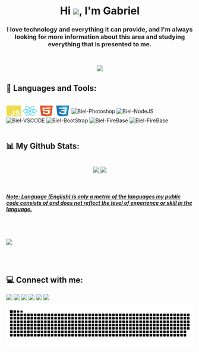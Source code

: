 <h1 align="center">Hi <img src="https://raw.githubusercontent.com/MartinHeinz/MartinHeinz/master/wave.gif" width="30px">, I'm Gabriel</h1>
<h3 align="center">I love technology and everything it can provide, and I'm always looking for more information about this area and studying everything that is presented to me.</h3> <br>


<p align="center">
    <a href="https://github.com/degabrielofi">
        <img src="https://github-readme-streak-stats.herokuapp.com/?user=degabrielofi&theme=black-ice&hide_border=true&stroke=0000&background=060A0CD0"/>
    </a>
</p>



## 🚀 Languages and Tools:



<div style="display: inline_block"><br>
  <img align="center" alt="Biel-Js" height="30" width="40" src="https://raw.githubusercontent.com/devicons/devicon/master/icons/javascript/javascript-plain.svg">
  <img align="center" alt="Biel-React" height="30" width="40" src="https://raw.githubusercontent.com/devicons/devicon/master/icons/react/react-original.svg">
  <img align="center" alt="Biel-HTML" height="30" width="40" src="https://raw.githubusercontent.com/devicons/devicon/master/icons/html5/html5-original.svg">
  <img align="center" alt="Biel-CSS" height="30" width="40" src="https://raw.githubusercontent.com/devicons/devicon/master/icons/css3/css3-original.svg">
  <img align="center" alt="Biel-Photoshop" height="30" width="40" src="https://cdn.jsdelivr.net/gh/devicons/devicon/icons/photoshop/photoshop-line.svg">
  <img align="center" alt="Biel-NodeJS" height="30" width="40" src="https://cdn.jsdelivr.net/gh/devicons/devicon/icons/nodejs/nodejs-original.svg">
  <img align="center" alt="Biel-VSCODE" height="30" width="40" src="https://cdn.jsdelivr.net/gh/devicons/devicon/icons/vscode/vscode-original.svg">
  <img align="center" alt="Biel-BootStrap" height="30" width="40" src="https://cdn.jsdelivr.net/gh/devicons/devicon/icons/bootstrap/bootstrap-plain.svg">
  <img align="center" alt="Biel-FireBase" height="30" width="40" src="https://cdn.jsdelivr.net/gh/devicons/devicon/icons/firebase/firebase-plain.svg">
  <img align="center" alt="Biel-FireBase" height="30" width="40" src="https://cdn.jsdelivr.net/gh/devicons/devicon/icons/illustrator/illustrator-plain.svg">
    
  
 
</div>

<br>

 ##  📊 My Github Stats:
<br>
  <div align="center">
    <a href="https://github.com/degabrielofi">
    <img height="165em" src="https://github-readme-stats.vercel.app/api?username=degabrielofi&show_icons=true&theme=react&include_all_commits=true&count_private=true"/>
    <img height="165em" src="https://github-readme-stats.vercel.app/api/top-langs/?username=degabrielofi&layout=compact&langs_count=7&theme=react"/>
</div>
<br/>


<br>
  
 
<h5>Note: Language (English) is only a metric of the languages my public code consists of and does not reflect the level of experience or skill in the language. </h5>

<br/>
<br/>
 
 

  <a href="https://github.com/degabrielofi"><img src="https://activity-graph.herokuapp.com/graph?username=degabrielofi&bg_color=0D1117&color=5BCDEC&line=5BCDEC&point=FFFFFF&hide_border=true" /></a>

  <br/>
<br/>

  ## 💻 Connect with me: 

<div> 
  <a href="https://www.youtube.com/channel/UCqbt7ISERfNi_H0k0ZTN0WQ" target="_blank"><img src="https://img.shields.io/badge/YouTube-FF0000?style=for-the-badge&logo=youtube&logoColor=white" target="_blank"></a>
  <a href="https://www.instagram.com/degabrielofi_" target="_blank"><img src="https://img.shields.io/badge/-Instagram-%23E4405F?style=for-the-badge&logo=instagram&logoColor=white" target="_blank"></a>
 	<a href="https://www.twitch.tv/degabrielofi_" target="_blank"><img src="https://img.shields.io/badge/Twitch-9146FF?style=for-the-badge&logo=twitch&logoColor=white" target="_blank"></a>
 <a href="https://discord.gg/dXXmj4YHjs" target="_blank"><img src="https://img.shields.io/badge/Discord-7289DA?style=for-the-badge&logo=discord&logoColor=white" target="_blank"></a> 
  <a href = "mailto:contatodegabrielofi@gmail.com"><img src="https://img.shields.io/badge/-Gmail-%23333?style=for-the-badge&logo=gmail&logoColor=white" target="_blank"></a>
  <a href="www.linkedin.com/in/degabrielofi" target="_blank"><img src="https://img.shields.io/badge/-LinkedIn-%230077B5?style=for-the-badge&logo=linkedin&logoColor=white" target="_blank"></a> 
 
  ![Snake animation](https://github.com/degabrielofi/degabrielofi/blob/output/github-contribution-grid-snake.svg)
 
</div>
